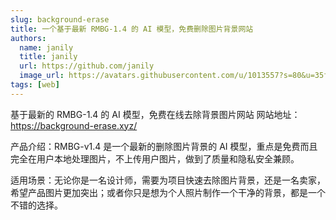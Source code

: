 ```yaml
---
slug: background-erase
title: 一个基于最新 RMBG-1.4 的 AI 模型，免费删除图片背景网站
authors:
  name: janily
  title: janily
  url: https://github.com/janily
  image_url: https://avatars.githubusercontent.com/u/1013557?s=80&u=35f403d88df53f799eac87816797b21584eceaa0&v=4
tags: [web]
---
```


基于最新的 RMBG-1.4 的 AI 模型，免费在线去除背景图片网站
网站地址：https://background-erase.xyz/

产品介绍：RMBG-v1.4 是一个最新的删除图片背景的 AI 模型，重点是免费而且完全在用户本地处理图片，不上传用户图片，做到了质量和隐私安全兼顾。

适用场景：无论你是一名设计师，需要为项目快速去除图片背景，还是一名卖家，希望产品图片更加突出；或者你只是想为个人照片制作一个干净的背景，都是一个不错的选择。